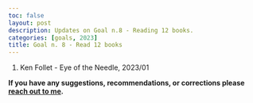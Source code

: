 ```yaml
---
toc: false
layout: post
description: Updates on Goal n.8 - Reading 12 books.
categories: [goals, 2023]
title: Goal n. 8 - Read 12 books
---
```


1. Ken Follet - Eye of the Needle, 2023/01



**If you have any suggestions, recommendations, or corrections please [reach out to me](https://twitter.com/bot_fra).**



